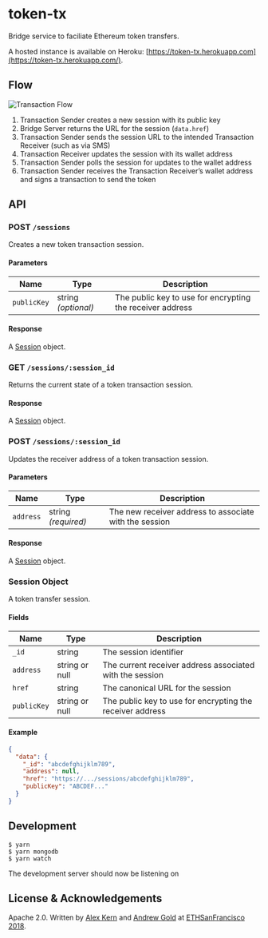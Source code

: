 # token-tx

Bridge service to faciliate Ethereum token transfers.

A hosted instance is available on Heroku: [https://token-tx.herokuapp.com](https://token-tx.herokuapp.com/).

## Flow

![Transaction Flow](https://raw.githubusercontent.com/kern/token-tx/master/resources/flow.png)

1. Transaction Sender creates a new session with its public key
2. Bridge Server returns the URL for the session (`data.href`)
3. Transaction Sender sends the session URL to the intended Transaction Receiver (such as via SMS)
4. Transaction Receiver updates the session with its wallet address
5. Transaction Sender polls the session for updates to the wallet address
6. Transaction Sender receives the Transaction Receiver’s wallet address and signs a transaction to send the token

## API

### POST `/sessions`

Creates a new token transaction session.

#### Parameters

|Name|Type|Description|
|---|---|---|
|`publicKey`|string *(optional)*|The public key to use for encrypting the receiver address|

#### Response

A [Session](#session-object) object.

### GET `/sessions/:session_id`

Returns the current state of a token transaction session.

#### Response

A [Session](#session-object) object.

### POST `/sessions/:session_id`

Updates the receiver address of a token transaction session.

#### Parameters

|Name|Type|Description|
|---|---|---|
|`address`|string *(required)*|The new receiver address to associate with the session|

#### Response

A [Session](#session-object) object.

### Session Object

A token transfer session.

#### Fields

|Name|Type|Description|
|---|---|---|
|`_id`|string|The session identifier|
|`address`|string or null|The current receiver address associated with the session|
|`href`|string|The canonical URL for the session|
|`publicKey`|string or null|The public key to use for encrypting the receiver address|

#### Example

```json
{
  "data": {
    "_id": "abcdefghijklm789",
    "address": null,
    "href": "https://.../sessions/abcdefghijklm789",
    "publicKey": "ABCDEF..."
  }
}
```

## Development

```shell
$ yarn
$ yarn mongodb
$ yarn watch
```

The development server should now be listening on 

## License &amp; Acknowledgements

Apache 2.0. Written by [Alex Kern](https://github.com/kern) and [Andrew Gold](https://github.com/AndrewGold) at [ETHSanFrancisco 2018](https://ethsanfrancisco.com).

